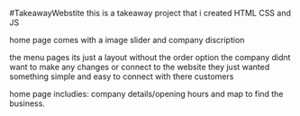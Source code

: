#TakeawayWebstite
this is a takeaway project that i created HTML CSS and JS 

home page comes with a image slider and company discription

the menu pages its just a layout without the order option the company didnt want to make any changes or connect to the website they just wanted something simple and easy to connect with there customers 

home page includies: company details/opening hours and map to find the business.